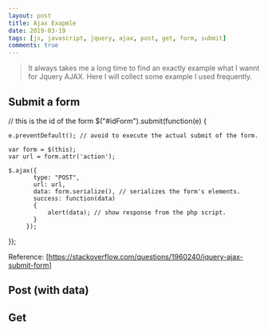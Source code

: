 ```yaml
---
layout: post
title: Ajax Exapmle
date: 2019-03-19
tags: [js, javascript, jquery, ajax, post, get, form, submit]
comments: true
---
```


> It always takes me a long time to find an exactly example what I wannt for Jquery AJAX.  Here I will collect some example I used frequently.

## Submit a form
// this is the id of the form
$("#idForm").submit(function(e) {

    e.preventDefault(); // avoid to execute the actual submit of the form.

    var form = $(this);
    var url = form.attr('action');

    $.ajax({
           type: "POST",
           url: url,
           data: form.serialize(), // serializes the form's elements.
           success: function(data)
           {
               alert(data); // show response from the php script.
           }
         });


});

Reference: [https://stackoverflow.com/questions/1960240/jquery-ajax-submit-form]

## Post (with data)

## Get
